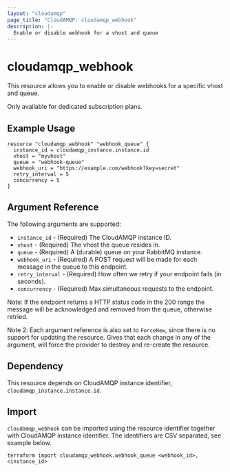 ```yaml
---
layout: "cloudamqp"
page_title: "CloudAMQP: cloudamqp_webhook"
description: |-
  Enable or disable webhook for a vhost and queue
---
```


# cloudamqp_webhook

This resource allows you to enable or disable webhooks for a specific vhost and queue.

Only available for dedicated subscription plans.

## Example Usage

```hcl
resource "cloudamqp_webhook" "webhook_queue" {
  instance_id = cloudamqp_instance.instance.id
  vhost = "myvhost"
  queue = "webhook-queue"
  webhook_uri = "https://example.com/webhook?key=secret"
  retry_interval = 5
  concurrency = 5
}
```

## Argument Reference

The following arguments are supported:

* `instance_id`     - (Required) The CloudAMQP instance ID.
* `vhost`           - (Required) The vhost the queue resides in.
* `queue`           - (Required) A (durable) queue on your RabbitMQ instance.
* `webhook_uri`     - (Required) A POST request will be made for each message in the queue to this endpoint.
* `retry_interval`  - (Required) How often we retry if your endpoint fails (in seconds).
* `concurrency`     - (Required) Max simultaneous requests to the endpoint.

Note: If the endpoint returns a HTTP status code in the 200 range the message will be acknowledged and removed from the queue, otherwise retried.

Note 2: Each argument reference is also set to `ForceNew`, since there is no support for updating the resource. Gives that each change in any of the argument, will force the provider to destroy and re-create the resource.

## Dependency

This resource depends on CloudAMQP instance identifier, `cloudamqp_instance.instance.id`.

## Import

`cloudamqp_webhook` can be imported using the resource identifier together with CloudAMQP instance identifier. The identifiers are CSV separated, see example below.

`terraform import cloudamqp_webhook.webhook_queue <webhook_id>,<instance_id>`
